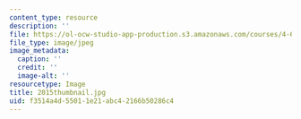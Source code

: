 ```yaml
---
content_type: resource
description: ''
file: https://ol-ocw-studio-app-production.s3.amazonaws.com/courses/4-614-religious-architecture-and-islamic-cultures-fall-2002/f3514a4d55011e21abc42166b50286c4_2015thumbnail.jpg
file_type: image/jpeg
image_metadata:
  caption: ''
  credit: ''
  image-alt: ''
resourcetype: Image
title: 2015thumbnail.jpg
uid: f3514a4d-5501-1e21-abc4-2166b50286c4
---
```

